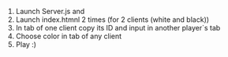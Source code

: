 1. Launch Server.js and
2. Launch index.htmnl 2 times (for 2 clients (white and black))
3. In tab of one client copy its ID and input in another player`s tab
4. Choose color in tab of any client
5. Play :)
